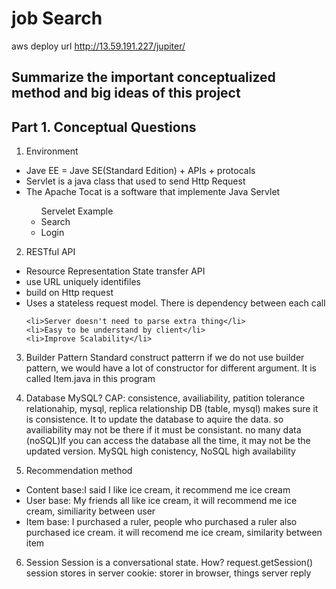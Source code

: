 # job Search 

aws deploy url http://13.59.191.227/jupiter/ 


## Summarize the important conceptualized method and big ideas of this project


## Part 1. Conceptual Questions

1. Environment 
<ul> 
	<li> Jave EE  = Jave SE(Standard Edition) + APIs + protocals </li>
	<li>  Servlet is a java class that used to send Http Request </li>
	<li> The Apache Tocat is a software that implemente Java Servlet</li>
		<ul>Servelet Example
			<li>Search</li>
			<li>Login</li>
		</ul>
</ul>
 
 2. RESTful API 
<ul>
	<li>Resource Representation State transfer API</li>
	<li>use URL uniquely identifiles</li>
	<li>build on Http request</li>
	<li>Uses a stateless request model. There is dependency between each call </li>

	<li>Server doesn't need to parse extra thing</li>
	<li>Easy to be understand by client</li>
	<li>Improve Scalability</li>
</ul>

3. Builder Pattern 
Standard construct patterrn 
if we do not use builder pattern, we would have a lot of constructor for different argument. It is called Item.java in this program

4. Database MySQL?
CAP: consistence, availiability, patition tolerance 
     relationahip, mysql, replica
relationship DB (table, mysql) makes sure it is consistence. It to update the database to aquire the data. so availiability may not be there if it must be consistant. 
no many data 
(noSQL)If you can access the database all the time, it may not be the updated version. 
MySQL high conistency, NoSQL high availability 

5. Recommendation method 
<ul>
	<li>Content base:I said I like ice cream, it recommend me ice cream</li>
	<li>User base: My friends all like ice cream, it will recommend me ice cream, similiarity between user</li>
	<li>Item base: I purchased a ruler, people who purchased a ruler also purchased ice cream. it will recomend me ice cream, similarity between item</li>
</ul>

6. Session 
 Session is a conversational state. How? request.getSession()
 session stores in server
 cookie: storer in browser, things server reply 





